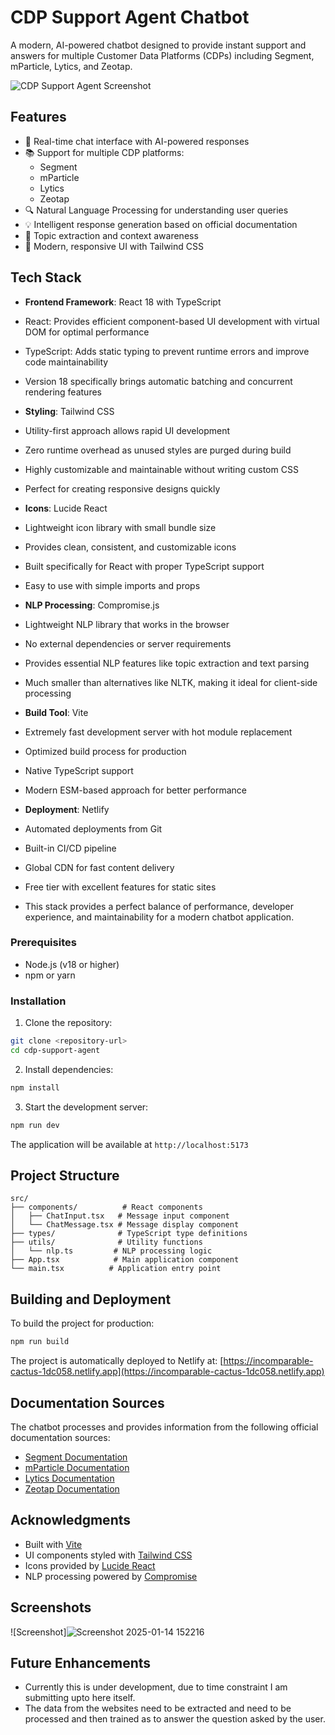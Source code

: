 
# CDP Support Agent Chatbot
A modern, AI-powered chatbot designed to provide instant support and answers for multiple Customer Data Platforms (CDPs) including Segment, mParticle, Lytics, and Zeotap.

![CDP Support Agent Screenshot](https://images.unsplash.com/photo-1531746790731-6c087fecd65a?auto=format&fit=crop&q=80&w=1600)
## Features

- 🤖 Real-time chat interface with AI-powered responses
- 📚 Support for multiple CDP platforms:
  - Segment
  - mParticle
  - Lytics
  - Zeotap
- 🔍 Natural Language Processing for understanding user queries
- 💡 Intelligent response generation based on official documentation
- 🎯 Topic extraction and context awareness
- 🎨 Modern, responsive UI with Tailwind CSS
## Tech Stack

- **Frontend Framework**: React 18 with TypeScript

- React: Provides efficient component-based UI development with virtual DOM for optimal performance
- TypeScript: Adds static typing to prevent runtime errors and improve code maintainability
- Version 18 specifically brings automatic batching and concurrent rendering features

- **Styling**: Tailwind CSS

- Utility-first approach allows rapid UI development
- Zero runtime overhead as unused styles are purged during build
- Highly customizable and maintainable without writing custom CSS
- Perfect for creating responsive designs quickly

- **Icons**: Lucide React

- Lightweight icon library with small bundle size
- Provides clean, consistent, and customizable icons
- Built specifically for React with proper TypeScript support
- Easy to use with simple imports and props

- **NLP Processing**: Compromise.js

- Lightweight NLP library that works in the browser
- No external dependencies or server requirements
- Provides essential NLP features like topic extraction and text parsing
- Much smaller than alternatives like NLTK, making it ideal for client-side processing

- **Build Tool**: Vite

- Extremely fast development server with hot module replacement
- Optimized build process for production
- Native TypeScript support
- Modern ESM-based approach for better performance

- **Deployment**: Netlify

- Automated deployments from Git
- Built-in CI/CD pipeline
- Global CDN for fast content delivery
- Free tier with excellent features for static sites
- This stack provides a perfect balance of performance, developer experience, and maintainability for a modern chatbot application.

### Prerequisites

- Node.js (v18 or higher)
- npm or yarn
### Installation

1. Clone the repository:
```bash
git clone <repository-url>
cd cdp-support-agent
```

2. Install dependencies:
```bash
npm install
```

3. Start the development server:
```bash
npm run dev
```

The application will be available at `http://localhost:5173`
## Project Structure

```
src/
├── components/          # React components
│   ├── ChatInput.tsx   # Message input component
│   └── ChatMessage.tsx # Message display component
├── types/              # TypeScript type definitions
├── utils/              # Utility functions
│   └── nlp.ts         # NLP processing logic
├── App.tsx            # Main application component
└── main.tsx          # Application entry point
```

## Building and Deployment

To build the project for production:

```bash
npm run build
```
The project is automatically deployed to Netlify at: [https://incomparable-cactus-1dc058.netlify.app](https://incomparable-cactus-1dc058.netlify.app)
## Documentation Sources

The chatbot processes and provides information from the following official documentation sources:

- [Segment Documentation](https://segment.com/docs/?ref=nav)
- [mParticle Documentation](https://docs.mparticle.com/)
- [Lytics Documentation](https://docs.lytics.com/)
- [Zeotap Documentation](https://docs.zeotap.com/home/en-us/)
## Acknowledgments

- Built with [Vite](https://vitejs.dev/)
- UI components styled with [Tailwind CSS](https://tailwindcss.com/)
- Icons provided by [Lucide React](https://lucide.dev/)
- NLP processing powered by [Compromise](https://github.com/spencermountain/compromise)
## Screenshots

![Screenshot]![Screenshot 2025-01-14 152216](https://github.com/user-attachments/assets/3c8ec5b8-0315-4d3d-8ad9-1cfa1e0cddca)





## Future Enhancements

- Currently this is under development, due to time constraint I am submitting upto here itself.
- The data from the websites need to be extracted and need to be processed and then trained as to answer the question asked by the user.
